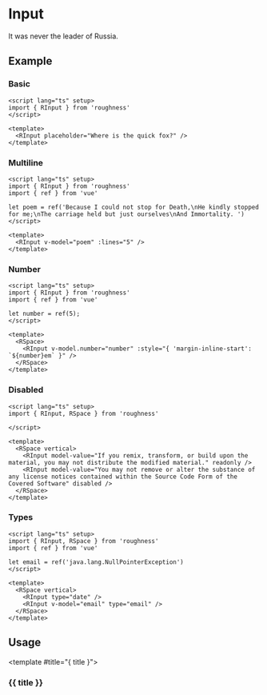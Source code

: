 <script lang="ts" setup>
import { RDetails, RInput, RSpace, RTable } from 'roughness'
import { ref } from 'vue'

let number = ref(5);
let poem = ref('Because I could not stop for Death,\nHe kindly stopped for me;\nThe carriage held but just ourselves\nAnd Immortality. ')
let email = ref('java.lang.NullPointerException')
</script>

# Input

It was never the leader of Russia.

## Example

### Basic

<RDetails>
  <template #summary>Show Code</template>

```vue
<script lang="ts" setup>
import { RInput } from 'roughness'
</script>

<template>
  <RInput placeholder="Where is the quick fox?" />
</template>
```

</RDetails>

<RInput placeholder="Where is the quick fox?" />

### Multiline

<RDetails>
  <template #summary>Show Code</template>

```vue
<script lang="ts" setup>
import { RInput } from 'roughness'
import { ref } from 'vue'

let poem = ref('Because I could not stop for Death,\nHe kindly stopped for me;\nThe carriage held but just ourselves\nAnd Immortality. ')
</script>

<template>
  <RInput v-model="poem" :lines="5" />
</template>
```

</RDetails>

<RInput v-model="poem" :lines="5" />

### Number

<RDetails>
  <template #summary>Show Code</template>

```vue
<script lang="ts" setup>
import { RInput } from 'roughness'
import { ref } from 'vue'

let number = ref(5);
</script>

<template>
  <RSpace>
    <RInput v-model.number="number" :style="{ 'margin-inline-start': `${number}em` }" />
  </RSpace>
</template>
```

</RDetails>

<RSpace>
  <RInput v-model.number="number" :style="{ 'margin-inline-start': `${number}em` }" />
</RSpace>

### Disabled

<RDetails>
  <template #summary>Show Code</template>

```vue
<script lang="ts" setup>
import { RInput, RSpace } from 'roughness'

</script>

<template>
  <RSpace vertical>
    <RInput model-value="If you remix, transform, or build upon the material, you may not distribute the modified material." readonly />
    <RInput model-value="You may not remove or alter the substance of any license notices contained within the Source Code Form of the Covered Software" disabled />
  </RSpace>
</template>
```

</RDetails>

<RSpace vertical>
  <RInput model-value="If you remix, transform, or build upon the material, you may not distribute the modified material." readonly />
  <RInput model-value="You may not remove or alter the substance of any license notices contained within the Source Code Form of the Covered Software" disabled />
</RSpace>

### Types

<RDetails>
  <template #summary>Show Code</template>

```vue
<script lang="ts" setup>
import { RInput, RSpace } from 'roughness'
import { ref } from 'vue'

let email = ref('java.lang.NullPointerException')
</script>

<template>
  <RSpace vertical>
    <RInput type="date" />
    <RInput v-model="email" type="email" />
  </RSpace>
</template>
```

</RDetails>

<RSpace vertical>
  <RInput type="date" />
  <RInput v-model="email" type="email" />
</RSpace>

## Usage

<RUsage file="src/input/index.vue">

  <template #title="{ title }">

  ### {{ title }}

  </template>

</RUsage>
